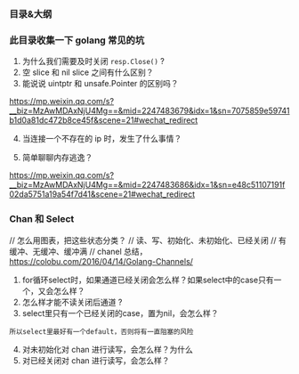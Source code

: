 ### 目录&大纲

### 此目录收集一下 golang 常见的坑

1. 为什么我们需要及时关闭 ```resp.Close()``` ?
2. 空 slice 和 nil slice 之间有什么区别？
3. 能说说 uintptr 和 unsafe.Pointer 的区别吗？

https://mp.weixin.qq.com/s?__biz=MzAwMDAxNjU4Mg==&mid=2247483679&idx=1&sn=7075859e59741b1d0a81dc472b8ce45f&scene=21#wechat_redirect

4. 当连接一个不存在的 ip 时，发生了什么事情？

5. 简单聊聊内存逃逸？

https://mp.weixin.qq.com/s?__biz=MzAwMDAxNjU4Mg==&mid=2247483686&idx=1&sn=e48c51107191f02da5751a19a54f7d41&scene=21#wechat_redirect

### Chan 和 Select 
// 怎么用图表，把这些状态分类？
// 读、写、初始化、未初始化、已经关闭
// 有缓冲、无缓冲、缓冲满
// chanel 总结，https://colobu.com/2016/04/14/Golang-Channels/

1. for循环select时，如果通道已经关闭会怎么样？如果select中的case只有一个，又会怎么样？
2. 怎么样才能不读关闭后通道 ?
3. select里只有一个已经关闭的case，置为nil，会怎么样？
```
所以select里最好有一个default，否则将有一直阻塞的风险
```

4. 对未初始化对 chan 进行读写，会怎么样？为什么
5. 对已经关闭对 chan 进行读写，会怎么样？